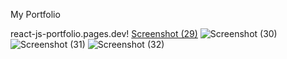 My Portfolio 

react-js-portfolio.pages.dev!
[Screenshot (29)](https://user-images.githubusercontent.com/8805744/181791704-1b6db961-7562-4ffa-8e5c-3984a042587e.png)
![Screenshot (30)](https://user-images.githubusercontent.com/8805744/181791711-ba3d4092-6109-42e0-92ba-5d4d499f31a9.png)
![Screenshot (31)](https://user-images.githubusercontent.com/8805744/181791717-7d499aa0-a3ec-471e-ad32-250b66f41891.png)
![Screenshot (32)](https://user-images.githubusercontent.com/8805744/181791726-ee35ee16-a327-4ef3-8a2d-c2f40c38c1dd.png)
